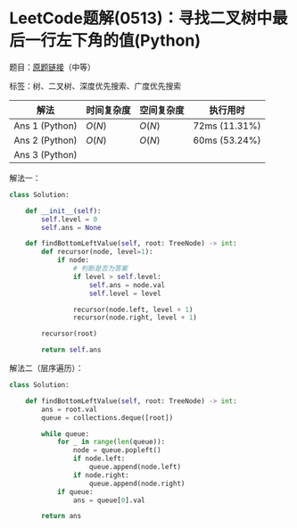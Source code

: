 # LeetCode题解(0513)：寻找二叉树中最后一行左下角的值(Python)

题目：[原题链接](https://leetcode-cn.com/problems/find-bottom-left-tree-value/)（中等）

标签：树、二叉树、深度优先搜索、广度优先搜索

| 解法           | 时间复杂度 | 空间复杂度 | 执行用时      |
| -------------- | ---------- | ---------- | ------------- |
| Ans 1 (Python) | $O(N)$     | $O(N)$     | 72ms (11.31%) |
| Ans 2 (Python) | $O(N)$     | $O(N)$     | 60ms (53.24%) |
| Ans 3 (Python) |            |            |               |

解法一：

```python
class Solution:

    def __init__(self):
        self.level = 0
        self.ans = None

    def findBottomLeftValue(self, root: TreeNode) -> int:
        def recursor(node, level=1):
            if node:
                # 判断是否为答案
                if level > self.level:
                    self.ans = node.val
                    self.level = level

                recursor(node.left, level + 1)
                recursor(node.right, level + 1)

        recursor(root)

        return self.ans
```

解法二（层序遍历）：

```python
class Solution:

    def findBottomLeftValue(self, root: TreeNode) -> int:
        ans = root.val
        queue = collections.deque([root])

        while queue:
            for _ in range(len(queue)):
                node = queue.popleft()
                if node.left:
                    queue.append(node.left)
                if node.right:
                    queue.append(node.right)
            if queue:
                ans = queue[0].val

        return ans
```